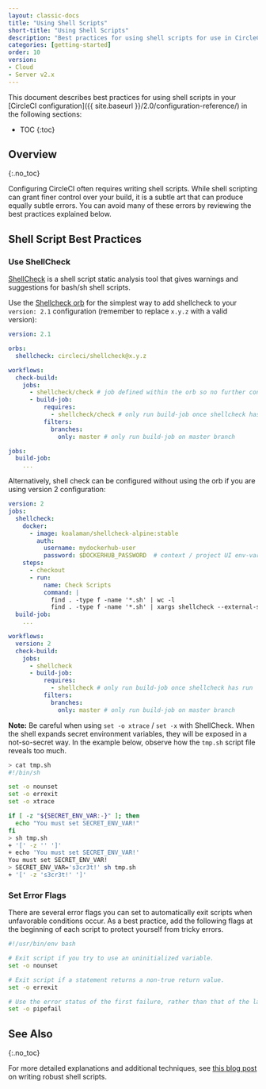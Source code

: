 ```yaml
---
layout: classic-docs
title: "Using Shell Scripts"
short-title: "Using Shell Scripts"
description: "Best practices for using shell scripts for use in CircleCI configuration"
categories: [getting-started]
order: 10
version:
- Cloud
- Server v2.x
---
```


This document describes best practices for using shell scripts in your [CircleCI configuration]({{ site.baseurl }}/2.0/configuration-reference/) in the following sections:

* TOC
{:toc}

## Overview
{:.no_toc}

Configuring CircleCI often requires writing shell scripts. While shell scripting can grant finer control over your build, it is a subtle art that can produce equally subtle errors. You can avoid many of these errors by reviewing the best practices explained below.

## Shell Script Best Practices

### Use ShellCheck

[ShellCheck](https://github.com/koalaman/shellcheck) is a shell script static analysis tool that gives warnings and suggestions for bash/sh shell scripts.

Use the [Shellcheck orb](https://circleci.com/developer/orbs/orb/circleci/shellcheck) for the simplest way to add shellcheck to your `version: 2.1` configuration (remember to replace `x.y.z` with a valid version):

```yaml
version: 2.1

orbs:
  shellcheck: circleci/shellcheck@x.y.z

workflows:
  check-build:
    jobs:
      - shellcheck/check # job defined within the orb so no further config necessary
      - build-job:
          requires:
            - shellcheck/check # only run build-job once shellcheck has run
          filters:
            branches:
              only: master # only run build-job on master branch

jobs:
  build-job:
    ...
```

Alternatively, shell check can be configured without using the orb if you are using version 2 configuration: 

```yaml
version: 2
jobs:
  shellcheck:
    docker:
      - image: koalaman/shellcheck-alpine:stable
        auth:
          username: mydockerhub-user
          password: $DOCKERHUB_PASSWORD  # context / project UI env-var reference
    steps:
      - checkout
      - run:
          name: Check Scripts
          command: |
            find . -type f -name '*.sh' | wc -l
            find . -type f -name '*.sh' | xargs shellcheck --external-sources
  build-job:
    ...

workflows:
  version: 2
  check-build:
    jobs:
      - shellcheck
      - build-job:
          requires:
            - shellcheck # only run build-job once shellcheck has run
          filters:
            branches:
              only: master # only run build-job on master branch
```

**Note:**
Be careful when using `set -o xtrace` / `set -x` with ShellCheck. When the shell expands secret environment variables, they will be exposed in a not-so-secret way.
In the example below, observe how the `tmp.sh` script file reveals too much.

```bash
> cat tmp.sh
#!/bin/sh

set -o nounset
set -o errexit
set -o xtrace

if [ -z "${SECRET_ENV_VAR:-}" ]; then
  echo "You must set SECRET_ENV_VAR!"
fi
> sh tmp.sh
+ '[' -z '' ']'
+ echo 'You must set SECRET_ENV_VAR!'
You must set SECRET_ENV_VAR!
> SECRET_ENV_VAR='s3cr3t!' sh tmp.sh
+ '[' -z 's3cr3t!' ']'
```


### Set Error Flags

There are several error flags you can set to automatically exit scripts when unfavorable conditions occur.
As a best practice, add the following flags at the beginning of each script to protect yourself from tricky errors.

```bash
#!/usr/bin/env bash

# Exit script if you try to use an uninitialized variable.
set -o nounset

# Exit script if a statement returns a non-true return value.
set -o errexit

# Use the error status of the first failure, rather than that of the last item in a pipeline.
set -o pipefail
```

## See Also
{:.no_toc}

For more detailed explanations and additional techniques,
see [this blog post](https://www.davidpashley.com/articles/writing-robust-shell-scripts)
on writing robust shell scripts.

